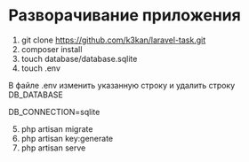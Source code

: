 # Разворачивание приложения

1) git clone https://github.com/k3kan/laravel-task.git
2) composer install
3) touch database/database.sqlite
4) touch .env

 В файле .env изменить указанную строку и удалить строку DB_DATABASE


DB_CONNECTION=sqlite



5) php artisan migrate
6) php artisan key:generate
7) php artisan serve
